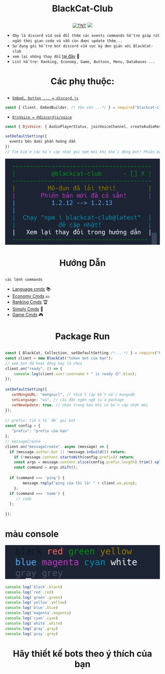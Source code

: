 # <p align="center">BlackCat-Club</p>
<div align="center">
  <p>
	<a href="https://www.facebook.com/BlackCat.2k3"><img src="https://statics.voz.tech/data/avatars/o/1093/1093136.jpg?1584167722" width = "200" alt="TNT"></a>
  <a href="https://www.npmjs.com/package/blackcat-club" target="_blank"><img src="https://nodei.co/npm/blackcat-club.png?downloads=true&downloadRank=true&stars=true"></a>
  </p>
</div>

+ `đây là discord v14 sửa đổi thêm các events commands hỗ trợ giúp rút ngắn thời gian code và vẫn còn được update thêm...`
+ `Sử dụng gói hỗ trợ bot discord v14 cực kỳ đơn giản với BlackCat-club`
+ `xem lại những thay đổi` [tại đây](https://github.com/VinhBot/BlackCat-Club/blob/main/Example/UpdateNotice/README.md) 🔎
+ `List hỗ trợ: Ranking, Economy, Game, Buttons, Menu, Databases ...`

# <p align="center">Các phụ thuộc:</p>
- [`Embed, button ... = discord.js`](https://github.com/discordjs/discord.js)
```js
const { Client, EmbedBuilder, /* Vân vân ...*/ } = require("blackcat-club"); // discord.js
```
- [`DjsVoice = @discordjs/voice`](https://github.com/discordjs/discord.js)
```js
const { DjsVoice: { AudioPlayerStatus, joinVoiceChannel, createAudioResource, /* vân vân...*/}} = require("blackcat-club"); // @discordjs/voice
```
```js
setDefaultSetting({
  events bên dưới phần hướng dẫn
})
// Tìm kiếm các bản cập nhật gói npm mới khi khởi động bot! Phiên bản mới nhất sẽ được hiển thị trong bảng điều khiển
```
![Demo](https://raw.githubusercontent.com/VinhBot/BlackCat-Package/main/lib/Resources/Preview/update.jpg)
# <p align="center">Hướng Dẫn</p>
```
các lệnh commands
```
+  [Language cmds](https://github.com/VinhBot/BlackCat-Package/blob/main/Example/Vi/Language/README.md) 📚
+  [Economy Cmds](https://github.com/VinhBot/BlackCat-Package/blob/main/Example/Vi/Economy/README.md) 💴
+  [Ranking Cmds](https://github.com/VinhBot/BlackCat-Package/blob/main/Example/Vi/Ranking/README.md) 🏆
+  [Simply Cmds](https://github.com/VinhBot/BlackCat-Package/blob/main/Example/Vi/Commands/README.md) 🔮
+  [Game Cmds](https://github.com/VinhBot/BlackCat-Package/blob/main/Example/Vi/Game/README.md) 🎮
# <p align="center">Package Run</p>
```js
const { BlackCat, Collection, setDefaultSetting /*....*/ } = require("blackcat-club");
const client = new BlackCat("token bot của bạn");
// xem bot đã hoạt động hay là chưa 
client.on("ready", () => {
    console.log(client.user.username + " is ready 😊".blue);
});

setDefaultSetting({
   setMongoURL: "mongourl", // thiết lập kết nối mongodb
   setLanguage: "vi", // cài đặt ngôn ngữ của package
   setNewUpdate: true, // nhận trong báo khi có bản cập nhật mới
});
  
// prefix: tiền tố để gọi bot
const config = {
   "prefix": "prefix của bạn"
};
// messageCreate
client.on("messageCreate", async (message) => {
  if (message.author.bot || !message.inGuild()) return;
	if (!message.content.startsWith(config.prefix)) return;
	const args = message.content.slice(config.prefix.length).trim().split(/ +/g);
	const command = args.shift();

  if (command === 'ping') {
		message.reply("ping của tôi là: " + client.ws.ping);
	};
  if (command === 'name') {
     // code
  };
  
});
```
# màu console
![Demo](https://raw.githubusercontent.com/VinhBot/BlackCat-Package/main/lib/Resources/Preview/demoColors.jpg)
```js
console.log(`black`.black)
console.log(`red`.red)
console.log(`green`.green)
console.log(`yellow`.yellow)
console.log(`blue`.blue)
console.log(`magenta`.magenta)
console.log(`cyan`.cyan)
console.log(`white`.white)
console.log(`gray`.gray)
console.log(`grey`.grey)
```
# <p align="center">Hãy thiết kế bots theo ý thích của bạn</p>